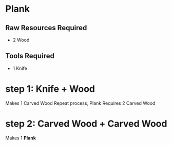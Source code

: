 # Plank

## Raw Resources Required
* 2 Wood
## Tools Required
* 1 Knife

# step 1: Knife + Wood
Makes 1 Carved Wood
Repeat process, Plank Requires 2 Carved Wood
# step 2: Carved Wood + Carved Wood
Makes 1 **Plank**